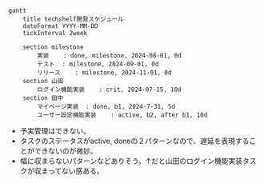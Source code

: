 ```mermaid
gantt
    title techshelf開発スケジュール
    dateFormat YYYY-MM-DD
    tickInterval 2week

    section milestone
        実装    : done, milestone, 2024-08-01, 0d
        テスト  : milestone, 2024-09-01, 0d
        リリース    : milestone, 2024-11-01, 0d
    section 山田
        ログイン機能実装    : crit, 2024-07-15, 10d
    section 田中
        マイページ実装  : done, b1, 2024-7-31, 5d
        ユーザー設定機能実装    : active, b2, after b1, 10d
```

- 予実管理はできない。
- タスクのステータスがactive, doneの２パターンなので、遅延を表現することができないのが微妙。
- 幅に収まらないパターンなどありそう。↑だと山田のログイン機能実装タスクが収まってない感ある。

